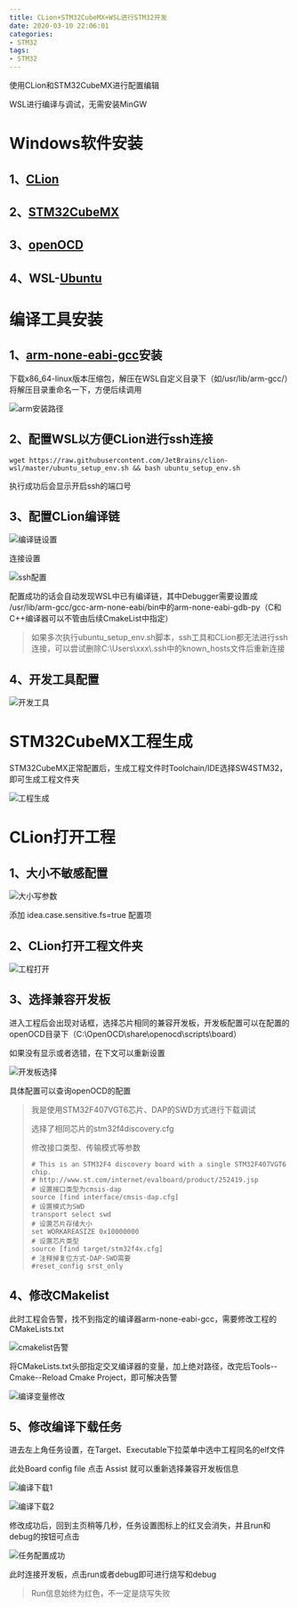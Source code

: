 ```yaml
---
title: CLion+STM32CubeMX+WSL进行STM32开发
date: 2020-03-10 22:06:01
categories:
- STM32
tags:
- STM32
---
```


使用CLion和STM32CubeMX进行配置编辑

WSL进行编译与调试，无需安装MinGW

<!-- more -->

# Windows软件安装

## 1、[CLion](https://www.jetbrains.com/clion/download/#section=windows)

## 2、[STM32CubeMX](https://www.st.com/zh/development-tools/stm32cubemx.html)

## 3、[openOCD](http://openocd.org/)

## 4、WSL-[Ubuntu](https://docs.microsoft.com/zh-cn/windows/wsl/install-win10)

# 编译工具安装

## 1、[arm-none-eabi-gcc](https://developer.arm.com/tools-and-software/open-source-software/developer-tools/gnu-toolchain/gnu-rm/downloads)安装

下载x86_64-linux版本压缩包，解压在WSL自定义目录下（如/usr/lib/arm-gcc/）将解压目录重命名一下，方便后续调用

![arm安装路径](/CLion-STM32CubeMX-WSL进行STM32开发/arm安装路径.png)

## 2、配置WSL以方便CLion进行ssh连接

```shell
wget https://raw.githubusercontent.com/JetBrains/clion-wsl/master/ubuntu_setup_env.sh && bash ubuntu_setup_env.sh
```

执行成功后会显示开启ssh的端口号

## 3、配置CLion编译链

![编译链设置](/CLion-STM32CubeMX-WSL进行STM32开发/编译链设置.png)

连接设置

![ssh配置](/CLion-STM32CubeMX-WSL进行STM32开发/ssh配置.png)

配置成功的话会自动发现WSL中已有编译链，其中Debugger需要设置成 /usr/lib/arm-gcc/gcc-arm-none-eabi/bin中的arm-none-eabi-gdb-py（C和C++编译器可以不管由后续CmakeList中指定）

> 如果多次执行ubuntu_setup_env.sh脚本，ssh工具和CLion都无法进行ssh连接，可以尝试删除C:\Users\xxx\\.ssh中的known_hosts文件后重新连接

## 4、开发工具配置

![开发工具](/CLion-STM32CubeMX-WSL进行STM32开发/开发工具.png)

# STM32CubeMX工程生成

STM32CubeMX正常配置后，生成工程文件时Toolchain/IDE选择SW4STM32，即可生成工程文件夹

![工程生成](/CLion-STM32CubeMX-WSL进行STM32开发/工程生成.png)

# CLion打开工程

##  1、大小不敏感配置

![大小写参数](/CLion-STM32CubeMX-WSL进行STM32开发/大小写参数.png)

添加 idea.case.sensitive.fs=true 配置项

## 2、CLion打开工程文件夹

![工程打开](/CLion-STM32CubeMX-WSL进行STM32开发/工程打开.png)

## 3、选择兼容开发板

进入工程后会出现对话框，选择芯片相同的兼容开发板，开发板配置可以在配置的openOCD目录下（C:\OpenOCD\share\openocd\scripts\board）

如果没有显示或者选错，在下文可以重新设置

![开发板选择](/CLion-STM32CubeMX-WSL进行STM32开发/开发板选择.png)

具体配置可以查询openOCD的配置

> 我是使用STM32F407VGT6芯片、DAP的SWD方式进行下载调试
>
> 选择了相同芯片的stm32f4discovery.cfg
>
> 修改接口类型、传输模式等参数
>
> ```
> # This is an STM32F4 discovery board with a single STM32F407VGT6 chip.
> # http://www.st.com/internet/evalboard/product/252419.jsp
> # 设置接口类型为cmsis-dap
> source [find interface/cmsis-dap.cfg]
> # 设置模式为SWD
> transport select swd
> # 设置芯片存储大小
> set WORKAREASIZE 0x10000000
> # 设置芯片类型
> source [find target/stm32f4x.cfg]
> # 注释掉复位方式-DAP-SWD需要
> #reset_config srst_only
> ```

## 4、修改CMakelist

此时工程会告警，找不到指定的编译器arm-none-eabi-gcc，需要修改工程的CMakeLists.txt

![cmakelist告警](/CLion-STM32CubeMX-WSL进行STM32开发/cmakelist告警.png)

将CMakeLists.txt头部指定交叉编译器的变量，加上绝对路径，改完后Tools--Cmake--Reload Cmake Project，即可解决告警

![编译变量修改](/CLion-STM32CubeMX-WSL进行STM32开发/编译变量修改.png)

## 5、修改编译下载任务

进去左上角任务设置，在Target、Executable下拉菜单中选中工程同名的elf文件

此处Board config file 点击 Assist 就可以重新选择兼容开发板信息

![编译下载1](/CLion-STM32CubeMX-WSL进行STM32开发/编译下载1.png)

![编译下载2](/CLion-STM32CubeMX-WSL进行STM32开发/编译下载2.png)

修改成功后，回到主页稍等几秒，任务设置图标上的红叉会消失，并且run和debug的按钮可点击

![任务配置成功](/CLion-STM32CubeMX-WSL进行STM32开发/任务配置成功.png)

此时连接开发板，点击run或者debug即可进行烧写和debug

>  Run信息始终为红色，不一定是烧写失败

